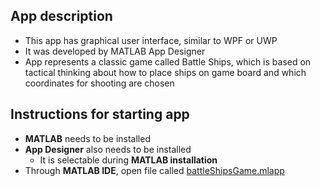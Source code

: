 ## App description

- This app has graphical user interface, similar to WPF or UWP
- It was developed by MATLAB App Designer
- App represents a classic game called Battle Ships, which is based on tactical thinking about how to place ships on game board and which coordinates for shooting are chosen

## Instructions for starting app

- **MATLAB** needs to be installed
- **App Designer** also needs to be installed
    - It is selectable during **MATLAB installation**
- Through **MATLAB IDE**, open file called [battleShipsGame.mlapp](https://github.com/JanDostal/tul-mtlb-gui-aplikace/blob/main/projekt/battleShipsGame.mlapp)

